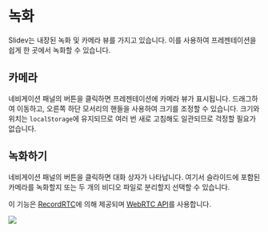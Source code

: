 # 녹화

Slidev는 내장된 녹화 및 카메라 뷰를 가지고 있습니다. 이를 사용하여 프레젠테이션을 쉽게 한 곳에서 녹화할 수 있습니다.

## 카메라

네비게이션 패널의 <carbon-user-avatar class="inline-icon-btn"/> 버튼을 클릭하면 프레젠테이션에 카메라 뷰가 표시됩니다. 드래그하여 이동하고, 오른쪽 하단 모서리의 핸들을 사용하여 크기를 조정할 수 있습니다. 크기와 위치는 `localStorage`에 유지되므로 여러 번 새로 고침해도 일관되므로 걱정할 필요가 없습니다.

<Tweet id="1395006771027120133" />

## 녹화하기

네비게이션 패널의 <carbon-video class="inline-icon-btn"/> 버튼을 클릭하면 대화 상자가 나타납니다. 여기서 슬라이드에 포함된 카메라를 녹화할지 또는 두 개의 비디오 파일로 분리할지 선택할 수 있습니다.

이 기능은 [RecordRTC](https://github.com/muaz-khan/RecordRTC)에 의해 제공되며 [WebRTC API](https://webrtc.org/)를 사용합니다.

![](/screenshots/recording.png)
